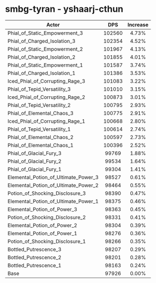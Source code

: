 # smbg-tyran - yshaarj-cthun
| Actor | DPS | Increase |
|---|:---:|:---:|
|Phial_of_Static_Empowerment_3|102560|4.73%|
|Phial_of_Charged_Isolation_3|102354|4.52%|
|Phial_of_Static_Empowerment_2|101967|4.13%|
|Phial_of_Charged_Isolation_2|101855|4.01%|
|Phial_of_Static_Empowerment_1|101587|3.74%|
|Phial_of_Charged_Isolation_1|101386|3.53%|
|Iced_Phial_of_Corrupting_Rage_3|101083|3.22%|
|Phial_of_Tepid_Versatility_3|101010|3.15%|
|Iced_Phial_of_Corrupting_Rage_2|100873|3.01%|
|Phial_of_Tepid_Versatility_2|100795|2.93%|
|Phial_of_Elemental_Chaos_3|100775|2.91%|
|Iced_Phial_of_Corrupting_Rage_1|100668|2.80%|
|Phial_of_Tepid_Versatility_1|100614|2.74%|
|Phial_of_Elemental_Chaos_2|100597|2.73%|
|Phial_of_Elemental_Chaos_1|100396|2.52%|
|Phial_of_Glacial_Fury_3|99769|1.88%|
|Phial_of_Glacial_Fury_2|99534|1.64%|
|Phial_of_Glacial_Fury_1|99304|1.41%|
|Elemental_Potion_of_Ultimate_Power_3|98527|0.61%|
|Elemental_Potion_of_Ultimate_Power_2|98464|0.55%|
|Potion_of_Shocking_Disclosure_3|98390|0.47%|
|Elemental_Potion_of_Ultimate_Power_1|98375|0.46%|
|Elemental_Potion_of_Power_3|98363|0.45%|
|Potion_of_Shocking_Disclosure_2|98331|0.41%|
|Elemental_Potion_of_Power_2|98304|0.39%|
|Elemental_Potion_of_Power_1|98276|0.36%|
|Potion_of_Shocking_Disclosure_1|98266|0.35%|
|Bottled_Putrescence_3|98207|0.29%|
|Bottled_Putrescence_2|98201|0.28%|
|Bottled_Putrescence_1|98163|0.24%|
|Base|97926|0.00%|
